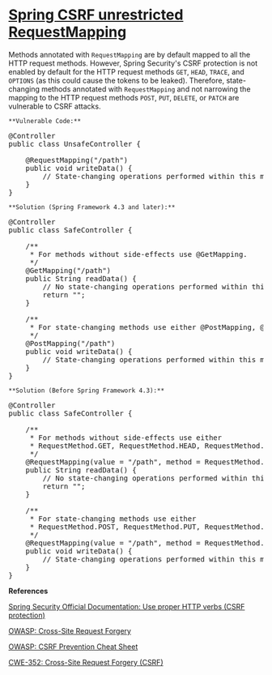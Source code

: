 # [Spring CSRF unrestricted RequestMapping](https://find-sec-bugs.github.io/bugs.htm#SPRING_CSRF_UNRESTRICTED_REQUEST_MAPPING)

Methods annotated with `RequestMapping` are by default mapped to all the HTTP request methods.
However, Spring Security's CSRF protection is not enabled by default
for the HTTP request methods `GET`, `HEAD`, `TRACE`, and `OPTIONS`
(as this could cause the tokens to be leaked).
Therefore, state-changing methods annotated with `RequestMapping` and not narrowing the mapping
to the HTTP request methods `POST`, `PUT`, `DELETE`, or `PATCH`
are vulnerable to CSRF attacks.

    **Vulnerable Code:**  

<pre>@Controller
public class UnsafeController {

    @RequestMapping("/path")
    public void writeData() {
        // State-changing operations performed within this method.
    }
}</pre>

    **Solution (Spring Framework 4.3 and later):**  

<pre>@Controller
public class SafeController {

    /**
     * For methods without side-effects use @GetMapping.
     */
    @GetMapping("/path")
    public String readData() {
        // No state-changing operations performed within this method.
        return "";
    }

    /**
     * For state-changing methods use either @PostMapping, @PutMapping, @DeleteMapping, or @PatchMapping.
     */
    @PostMapping("/path")
    public void writeData() {
        // State-changing operations performed within this method.
    }
}</pre>

    **Solution (Before Spring Framework 4.3):**  

<pre>@Controller
public class SafeController {

    /**
     * For methods without side-effects use either
     * RequestMethod.GET, RequestMethod.HEAD, RequestMethod.TRACE, or RequestMethod.OPTIONS.
     */
    @RequestMapping(value = "/path", method = RequestMethod.GET)
    public String readData() {
        // No state-changing operations performed within this method.
        return "";
    }

    /**
     * For state-changing methods use either
     * RequestMethod.POST, RequestMethod.PUT, RequestMethod.DELETE, or RequestMethod.PATCH.
     */
    @RequestMapping(value = "/path", method = RequestMethod.POST)
    public void writeData() {
        // State-changing operations performed within this method.
    }
}</pre>

**References**  

[Spring Security Official Documentation: Use proper HTTP verbs (CSRF protection)](https://docs.spring.io/spring-security/site/docs/current/reference/html/csrf.html#csrf-use-proper-verbs)  

[OWASP: Cross-Site Request Forgery](https://www.owasp.org/index.php/Cross-Site_Request_Forgery_%28CSRF%29)  

[OWASP: CSRF Prevention Cheat Sheet](https://www.owasp.org/index.php/Cross-Site_Request_Forgery_%28CSRF%29_Prevention_Cheat_Sheet)  

[CWE-352: Cross-Site Request Forgery (CSRF)](https://cwe.mitre.org/data/definitions/352.html)